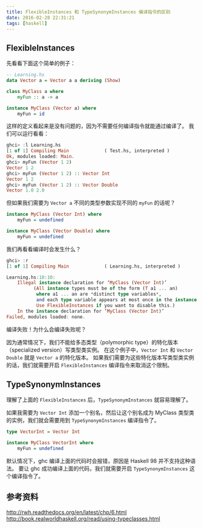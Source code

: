 ```yaml
---
title: FlexibleInstances 和 TypeSynonymInstances 编译指令的区别
date: 2016-02-28 22:31:21
tags: [haskell]
---
```



## FlexibleInstances

先看看下面这个简单的例子：

```hs
-- Learning.hs
data Vector a = Vector a a deriving (Show)

class MyClass a where
    myFun :: a -> a

instance MyClass (Vector a) where
    myFun = id
```

这样的定义看起来是没有问题的，因为不需要任何编译指令就能通过编译了。
我们可以运行看看：

```hs
ghci> :l Learning.hs
[1 of 1] Compiling Main             ( Test.hs, interpreted )
Ok, modules loaded: Main.
ghci> myFun (Vector 1 2)
Vector 1 2
ghci> myFun (Vector 1 2) :: Vector Int
Vector 1 2
ghci> myFun (Vector 1 2) :: Vector Double
Vector 1.0 2.0
```

但如果我们需要为 `Vector a` 不同的类型参数实现不同的 `myFun` 的话呢？

```hs
instance MyClass (Vector Int) where
    myFun = undefined

instance MyClass (Vector Double) where
    myFun = undefined
```

我们再看看编译时会发生什么？

```hs
ghci> :r
[1 of 1] Compiling Main             ( Learning.hs, interpreted )

Learning.hs:10:10:
    Illegal instance declaration for ‘MyClass (Vector Int)’
          (All instance types must be of the form (T a1 ... an)
           where a1 ... an are *distinct type variables*,
           and each type variable appears at most once in the instance head.
           Use FlexibleInstances if you want to disable this.)
    In the instance declaration for ‘MyClass (Vector Int)’
Failed, modules loaded: none.
```

编译失败！为什么会编译失败呢？

因为通常情况下，我们不能给多态类型（polymorphic type）的特化版本（specialized version）写类型类实例。 
在这个例子中，`Vector Int` 和 `Vector Double` 就是 `Vector a` 的特化版本。
如果我们需要为这些特化版本写类型类实例的话，我们就需要开启 `FlexibleInstances` 编译指令来取消这个限制。


## TypeSynonymInstances

理解了上面的 `FlexibleInstances` 后，`TypeSynonymInstances` 就容易理解了。

如果我需要为 `Vector Int` 添加一个别名，然后让这个别名成为 MyClass 类型类的实例，我们就会需要用到 `TypeSynonymInstances` 编译指令了。

```hs
type VectorInt = Vector Int

instance MyClass VectorInt where
    myFun = undefined
```

默认情况下，ghc 编译上面的代码时会报错，原因是 Haskell 98 并不支持这种语法。
要让 ghc 成功编译上面的代码，我们就需要开启 `TypeSynonymInstances` 这个编译指令了。


## 参考资料
http://rwh.readthedocs.org/en/latest/chp/6.html
http://book.realworldhaskell.org/read/using-typeclasses.html
